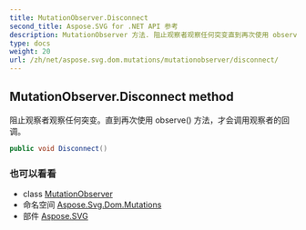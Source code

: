 ```yaml
---
title: MutationObserver.Disconnect
second_title: Aspose.SVG for .NET API 参考
description: MutationObserver 方法. 阻止观察者观察任何突变直到再次使用 observe 方法才会调用观察者的回调
type: docs
weight: 20
url: /zh/net/aspose.svg.dom.mutations/mutationobserver/disconnect/
---
```

## MutationObserver.Disconnect method

阻止观察者观察任何突变。直到再次使用 observe() 方法，才会调用观察者的回调。

```csharp
public void Disconnect()
```

### 也可以看看

* class [MutationObserver](../)
* 命名空间 [Aspose.Svg.Dom.Mutations](../../mutationobserver/)
* 部件 [Aspose.SVG](../../../)


